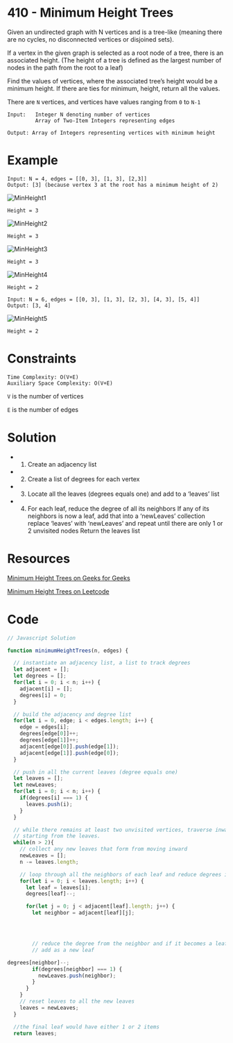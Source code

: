 # 410 - Minimum Height Trees

Given an undirected graph with N vertices and is a tree-like (meaning there are no cycles, no disconnected vertices or disjoined sets).

If a vertex in the given graph is selected as a root node of a tree, there is an associated height. (The height of a tree is defined as the largest number of nodes in the path from the root to a leaf)

Find the values of vertices, where the associated tree’s height would be a minimum height. If there are ties for minimum, height, return all the values.

There are `N` vertices, and vertices have values ranging from `0` to `N-1`

```
Input:   Integer N denoting number of vertices
	     Array of Two-Item Integers representing edges

Output: Array of Integers representing vertices with minimum height

```

# Example
```
Input: N = 4, edges = [[0, 3], [1, 3], [2,3]]
Output: [3] (because vertex 3 at the root has a minimum height of 2)
```


![MinHeight1](http://res.cloudinary.com/outco-io/image/upload/v1520906391/MinHeight1.png)

`Height = 3`


![MinHeight2](http://res.cloudinary.com/outco-io/image/upload/v1520906391/MinHeight2.png)

`Height = 3`


![MinHeight3](http://res.cloudinary.com/outco-io/image/upload/v1520906391/MinHeight3.png)

`Height = 3`     


![MinHeight4](http://res.cloudinary.com/outco-io/image/upload/v1520906391/MinHeight4.png)

`Height = 2`

```
Input: N = 6, edges = [[0, 3], [1, 3], [2, 3], [4, 3], [5, 4]]
Output: [3, 4]

```

![MinHeight5](http://res.cloudinary.com/outco-io/image/upload/v1520906391/MinHeight5.png)

`Height = 2`

# Constraints

```
Time Complexity: O(V+E)
Auxiliary Space Complexity: O(V+E)
```

`V` is the number of vertices

`E` is the number of edges

# Solution

* 1) Create an adjacency list

* 2) Create a list of degrees for each vertex

* 3) Locate all the leaves (degrees equals one) and add to a ‘leaves’ list

* 4) For each leaf, reduce the degree of all its neighbors
If any of its neighbors is now a leaf, add that into a ‘newLeaves’ collection
replace ‘leaves’ with ‘newLeaves’ and repeat until there are only 1 or 2 unvisited nodes
Return the leaves list

# Resources

[Minimum Height Trees on Geeks for Geeks](http://www.geeksforgeeks.org/roots-tree-gives-minimum-height/)

[Minimum Height Trees on Leetcode](https://leetcode.com/problems/minimum-height-trees)

# Code


```javascript
// Javascript Solution

function minimumHeightTrees(n, edges) {  

  // instantiate an adjacency list, a list to track degrees  
  let adjacent = [];  
  let degrees = [];  
  for(let i = 0; i < n; i++) {  
    adjacent[i] = [];  
    degrees[i] = 0;  
  }  

  // build the adjacency and degree list  
  for(let i = 0, edge; i < edges.length; i++) {  
    edge = edges[i];  
    degrees[edge[0]]++;  
    degrees[edge[1]]++;  
    adjacent[edge[0]].push(edge[1]);  
    adjacent[edge[1]].push(edge[0]);  
  }  

  // push in all the current leaves (degree equals one)  
  let leaves = [];  
  let newLeaves;  
  for(let i = 0; i < n; i++) {  
    if(degrees[i] === 1) {  
      leaves.push(i);  
    }  
  }  

  // while there remains at least two unvisited vertices, traverse inward  
  // starting from the leaves.  
  while(n > 2){  
    // collect any new leaves that form from moving inward  
    newLeaves = [];  
    n -= leaves.length;  

    // loop through all the neighbors of each leaf and reduce degrees inward  
    for(let i = 0; i < leaves.length; i++) {  
      let leaf = leaves[i];  
      degrees[leaf]--;  

      for(let j = 0; j < adjacent[leaf].length; j++) {  
        let neighbor = adjacent[leaf][j];  




        // reduce the degree from the neighbor and if it becomes a leaf  
        // add as a new leaf  

degrees[neighbor]--;  
        if(degrees[neighbor] === 1) {  
          newLeaves.push(neighbor);  
        }  
      }  
    }  
    // reset leaves to all the new leaves  
    leaves = newLeaves;  
  }  

  //the final leaf would have either 1 or 2 items  
  return leaves;  

  ```
